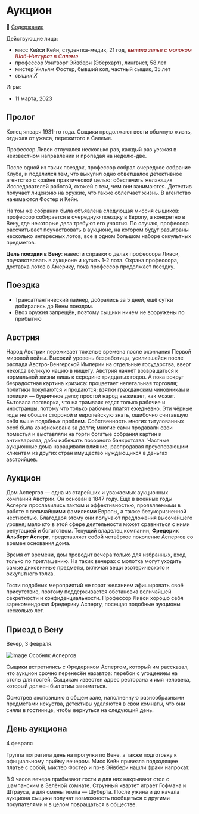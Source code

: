 # Аукцион

🔖 [Содержание](https://github.com/8kto/ttrpg-recaps/tree/main/Call-of-Cthulhu/Club-of-Explorers-of-the-Unknown)

Действующие лица:
+ мисс Кейси Кейн, студентка-медик, 21 год, <em style="color: maroon">выпила зелье с молоком Шаб-Ниггурат в Салеме</em>
+ профессор Уэнтворт Эйвбери (Эберхарт), лингвист, 58 лет
+ мистер Уильям Фостер, бывший коп, частный сыщик, 35 лет
+ _сыщик X_

Игры:
+ 11 марта, 2023

## Пролог
Конец января 1931-го года. Сыщики продолжают вести обычную жизнь, отдыхая от ужаса, пережитого в Салеме.

Профессор Ливси отлучался несколько раз, каждый раз уезжая в неизвестном направлении и пропадая на неделю-две. 

После одной из таких поездок, профессор собрал очередное собрание Клуба, и поделился тем, что выкупил одно обветшалое детективное агентство с крайне практической целью: обеспечить желающих Исследователей работой, схожей с тем, чем они занимаются. Детектив получает лицензию на оружие, что также облегчает жизнь. В агентство нанимаются Фостер и Кейн.

На том же собрании была объявлена следующая миссия сыщиков: профессор собирается в очередную поездку в Европу, а конкретно в Вену, где некоторые дела требуют его участия. По случаю, профессор рассчитывает поучаствовать в аукционе, на котором будут разыграны несколько интересных лотов, все в одном большом наборе оккультных предметов.

**Цель поездки в Вену**: навести справки о делах профессора Ливси, поучавствовать в аукционе и купить 1-2 лота. Охрана профессора, доставка лотов в Америку, пока профессор продолжает поездку.

## Поездка
+ Трансатлантический лайнер, добрались за 5 дней, ещё сутки добирались до Вены поездом.
+ Ввоз оружия запрещён, поэтому сыщики ничем не вооружены по прибытию

## Австрия
Народ Австрии переживает тяжелые времена после окончания Первой
мировой войны. Высокий уровень безработицы, усилившейся после распада
Австро-Венгерской Империи на отдельные государства, вверг некогда великую
нацию в нищету. Австрия начнёт возвращаться к нормальной жизни лишь к
середине тридцатых годов. А пока вокруг безрадостная картина кризиса:
процветает нелегальная торговля; политики покупаются и продаются; взятки
гражданским чиновникам и полиции — будничное дело; простой народ
выживает, как может. Бытовала поговорка, что на трамваях ездят только рабочие
и иностранцы, потому что только рабочим платят ежедневно. Эти чёрные годы не
обошли стороной и европейскую знать, ошибочно считавшую себя выше
подобных проблем. Собственность многих титулованных особ была конфискована
за долги; многие сами продавали свои поместья и выставляли на торги богатые
собрания картин и антиквариата, дабы избежать позорного банкротства. Частные
аукционные дома наращивали влияние, распродавая преуспевающим клиентам
из других стран имущество нуждающихся в деньгах австрийцев.


## Аукцион
Дом Аспергов — одна из старейших и уважаемых аукционных компаний
Австрии. Он основан в 1847 году. Ещё в военные годы Асперги прославились
тактом и эффективностью, проявляемыми в работе с величайшими фамилиями
Европы, а также безукоризненной честностью. Благодаря этому они получают
предложения высочайшего уровня; мало кто в этой сфере деятельности может
сравниться с ними репутацией и богатством. Текущий владелец компании,
**Фредерик Альберт Асперг**, представляет собой четвёртое поколение Аспергов со
времен основания дома.

Время от времени, дом проводит вечера только для избранных, вход только по приглашению. На таких вечерах с молотка могут уходить самые диковинные предметы, включая вещи эзотерического и оккультного толка.

Гости подобных мероприятий не горят желанием афишировать своё присутствие, поэтому поддерживается обстановка величайшей секретности и конфиденциальности.
Профессор Ливси хорошо себя зарекомендовал Фредерику Аспергу, посещая подобные аукционы несколько лет.

## Приезд в Вену
Вечер, 3 февраля.

![image](https://github.com/8kto/ttrpg-recaps/assets/18572703/f9379099-11dc-4172-92f9-283d1c73d3a8)
Особняк Аспергов

Сыщики встретились с Фредериком Аспергом, который им рассказал, что аукцион срочно перенесён назавтра: перебои с угощением на столы для гостей. Сыщикам известен адрес ресторана и имя человека, который должен был этим заниматься.

Осмотрев экспозицию в общем зале, наполненную разнообразными предметами искуства, детективы удаляются в свои комнаты, что они сняли в гостинице, чтобы вернуться на следующий день.

## День аукциона
4 февраля

Группа потратила день на прогулки по Вене, а также подготовку к официальному приёму вечером. Мисс Кейн привезла подходящее платье с собой, мистер Фостер и пр-в Эйвбери нашли фраки напрокат.

В 9 часов вечера прибывают гости и для них накрывают стол с шампанским в Зелёной комнате. Струнный квартет играет Гофмана и Штрауса, а для смены темпа — Шуберта. 
После ужина и до начала аукциона сыщики получат возможность пообщаться с другими покупателями и в целом повращаться в обществе.


